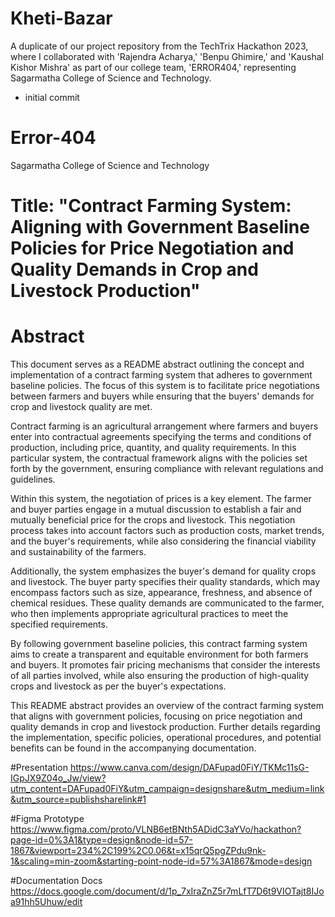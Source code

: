 # Kheti-Bazar
A duplicate of our project repository from the TechTrix Hackathon 2023, where I collaborated with 'Rajendra Acharya,' 'Benpu Ghimire,' and 'Kaushal Kishor Mishra' as part of our college team, 'ERROR404,' representing Sagarmatha College of Science and Technology.

- initial commit
# Error-404
Sagarmatha College of Science and Technology

# Title: "Contract Farming System: Aligning with Government Baseline Policies for Price Negotiation and Quality Demands in Crop and Livestock Production"
# Abstract
This document serves as a README abstract outlining the concept and implementation of a contract farming system that adheres to government baseline policies. The focus of this system is to facilitate price negotiations between farmers and buyers while ensuring that the buyers' demands for crop and livestock quality are met.

Contract farming is an agricultural arrangement where farmers and buyers enter into contractual agreements specifying the terms and conditions of production, including price, quantity, and quality requirements. In this particular system, the contractual framework aligns with the policies set forth by the government, ensuring compliance with relevant regulations and guidelines.

Within this system, the negotiation of prices is a key element. The farmer and buyer parties engage in a mutual discussion to establish a fair and mutually beneficial price for the crops and livestock. This negotiation process takes into account factors such as production costs, market trends, and the buyer's requirements, while also considering the financial viability and sustainability of the farmers.

Additionally, the system emphasizes the buyer's demand for quality crops and livestock. The buyer party specifies their quality standards, which may encompass factors such as size, appearance, freshness, and absence of chemical residues. These quality demands are communicated to the farmer, who then implements appropriate agricultural practices to meet the specified requirements.

By following government baseline policies, this contract farming system aims to create a transparent and equitable environment for both farmers and buyers. It promotes fair pricing mechanisms that consider the interests of all parties involved, while also ensuring the production of high-quality crops and livestock as per the buyer's expectations.

This README abstract provides an overview of the contract farming system that aligns with government policies, focusing on price negotiation and quality demands in crop and livestock production. Further details regarding the implementation, specific policies, operational procedures, and potential benefits can be found in the accompanying documentation.

#Presentation
<a href="https://www.canva.com/design/DAFupad0FiY/TKMc11sG-IGpJX9Z04o_Jw/view?utm_content=DAFupad0FiY&utm_campaign=designshare&utm_medium=link&utm_source=publishsharelink#1">https://www.canva.com/design/DAFupad0FiY/TKMc11sG-IGpJX9Z04o_Jw/view?utm_content=DAFupad0FiY&utm_campaign=designshare&utm_medium=link&utm_source=publishsharelink#1</a>

#Figma Prototype
<a href="https://www.figma.com/proto/VLNB6etBNth5ADidC3aYVo/hackathon?page-id=0%3A1&type=design&node-id=57-1867&viewport=234%2C199%2C0.06&t=x15qrQ5pgZPdu9nk-1&scaling=min-zoom&starting-point-node-id=57%3A1867&mode=design
">https://www.figma.com/proto/VLNB6etBNth5ADidC3aYVo/hackathon?page-id=0%3A1&type=design&node-id=57-1867&viewport=234%2C199%2C0.06&t=x15qrQ5pgZPdu9nk-1&scaling=min-zoom&starting-point-node-id=57%3A1867&mode=design
</a>

#Documentation Docs
<a href="https://docs.google.com/document/d/1p_7xIraZnZ5r7mLfT7D6t9VIOTajt8IJoa91hh5Uhuw/edit">https://docs.google.com/document/d/1p_7xIraZnZ5r7mLfT7D6t9VIOTajt8IJoa91hh5Uhuw/edit</a>
